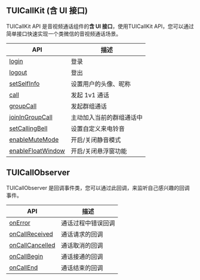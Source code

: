 ## TUICallKit (含 UI 接口)

TUICallKit API 是音视频通话组件的**含 UI 接口**，使用TUICallKit API，您可以通过简单接口快速实现一个类微信的音视频通话场景。

| API | 描述 |
|-----|-----|
| [login](https://tcloud-doc.isd.com/document/product/647/78763?!preview#login) | 登录                     |
| [logout](https://tcloud-doc.isd.com/document/product/647/78763?!preview#logout) | 登出                     |
| [setSelfInfo](https://tcloud-doc.isd.com/document/product/647/78763?!preview#setselfinfo) | 设置用户的头像、昵称     |
| [call](https://tcloud-doc.isd.com/document/product/647/78763?!preview#call) | 发起 1v1 通话            |
| [groupCall](https://tcloud-doc.isd.com/document/product/647/78763?!preview#groupcall) | 发起群组通话             |
| [joinInGroupCall](https://tcloud-doc.isd.com/document/product/647/78763?!preview#joiningroupcall) | 主动加入当前的群组通话中 |
| [setCallingBell](https://tcloud-doc.isd.com/document/product/647/78763?!preview#setcallingbell) | 设置自定义来电铃音       |
| [enableMuteMode](https://tcloud-doc.isd.com/document/product/647/78763?!preview#enablemutemode) | 开启/关闭静音模式        |
| [enableFloatWindow](https://tcloud-doc.isd.com/document/product/647/78763?!preview#enablefloatwindow) | 开启/关闭悬浮窗功能      |

## TUICallObserver 
TUICallObserver 是回调事件类，您可以通过此回调，来监听自己感兴趣的回调事件。

| API | 描述 |
|-----|-----|
| [onError](https://tcloud-doc.isd.com/document/product/647/78764?!preview#onerror) | 通话过程中错误回调           |
| [onCallReceived](https://tcloud-doc.isd.com/document/product/647/78764?!preview#oncallreceived) | 通话请求的回调               |
| [onCallCancelled](https://tcloud-doc.isd.com/document/product/647/78764?!preview#oncallcancelled) | 通话取消的回调               |
| [onCallBegin](https://tcloud-doc.isd.com/document/product/647/78764?!preview#oncallbegin) | 通话接通的回调               |
| [onCallEnd](https://tcloud-doc.isd.com/document/product/647/78764?!preview#oncallend) | 通话结束的回调               |
